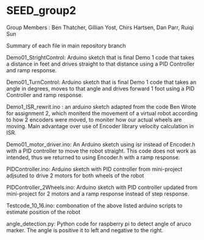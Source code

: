 # SEED_group2

Group Members : Ben Thatcher, Gillian Yost, Chirs Hartsen, Dan Parr, Ruiqi Sun

Summary of each file in main repository branch

Demo01_StrightControl: Arduino sketch that is final Demo 1 code that takes a distance in feet and drives straight to that distance using a PID Controller and ramp response.

Demo01_TurnControl: Arduino sketch that is final Demo 1 code that takes an angle in degrees, moves to that angle and drives forward 1 foot using a PID Controller and ramp response.

Demo1_ISR_rewrit.ino : an arduino sketch adapted from the code Ben Wrote for assignment 2, which moniterd the movement of a virtual robot according to how 2 encoders were moved, to moniter how our actual wheels are moving. Main advantage over use of Encoder library velocity calculation in ISR.

Demo01_motor_driver.ino: An Arduino sketch using isr instead of Encoder.h with a PID controller to move the robot straight. This code does not work as intended, thus we returned to using Encoder.h with a ramp response.

PIDController.ino: Arduino sketch with PID controller from mini-project adjsuted to drive 2 motors for both wheels of the robot

PIDController_2Wheels.ino: Arduino sketch with PID controller updated from mini-project for 2 motors and a ramp response instead of step response.

Testcode_10_16.ino: combonation of the above listed arduino scripts to estimate position of the robot

angle_detection.py: Python code for raspberry pi to detect angle of aruco marker. The angle is positive it to left and negative to the right. 

